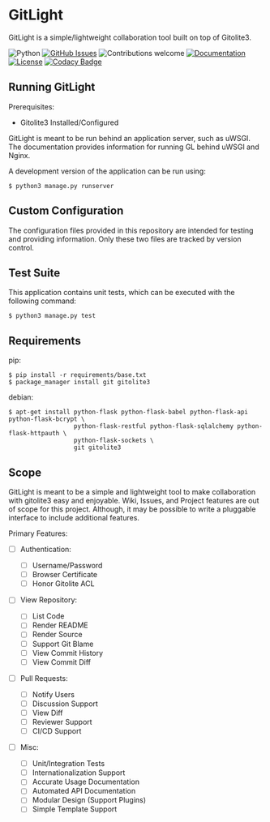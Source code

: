 GitLight
========

GitLight is a simple/lightweight collaboration tool built on top of Gitolite3.

<!--<p align="center"><img src="https://raw.githubusercontent.com/gitlight/gitlight/master/app/static/images/gitlight-logo.png" width="128px"><p>-->

![Python](https://img.shields.io/badge/python-v3.6-blue.svg)
[![GitHub Issues](https://img.shields.io/github/issues/gitlight/gitlight.svg)](https://github.com/gitlight/gitlight/issues)
![Contributions welcome](https://img.shields.io/badge/contributions-welcome-orange.svg)
[![Documentation](https://readthedocs.org/projects/gitlight/badge/?version=latest)](https://docs.gitlight.io)
[![License](https://img.shields.io/badge/license-GPLv3-blue.svg)](https://opensource.org/licenses/gpl-3.0.html)
[![Codacy Badge](https://api.codacy.com/project/badge/Grade/bd45fe586bad43ac833c19abc00f276d)](https://www.codacy.com/app/MTecknology/gitlight?utm_source=github.com&amp;utm_medium=referral&amp;utm_content=gitlight/gitlight&amp;utm_campaign=Badge_Grade)

Running GitLight
----------------

Prerequisites:

-   Gitolite3 Installed/Configured

GitLight is meant to be run behind an application server, such as uWSGI. The
documentation provides information for running GL behind uWSGI and Nginx.

A development version of the application can be run using:

    $ python3 manage.py runserver

Custom Configuration
--------------------

The configuration files provided in this repository are intended for testing and
providing information. Only these two files are tracked by version control.

Test Suite
----------

This application contains unit tests, which can be executed with the following command:

    $ python3 manage.py test

Requirements
------------

pip:

    $ pip install -r requirements/base.txt
    $ package_manager install git gitolite3

debian:

    $ apt-get install python-flask python-flask-babel python-flask-api python-flask-bcrypt \
                      python-flask-restful python-flask-sqlalchemy python-flask-httpauth \
                      python-flask-sockets \
                      git gitolite3

Scope
-----

GitLight is meant to be a simple and lightweight tool to make collaboration with
gitolite3 easy and enjoyable. Wiki, Issues, and Project features are out of scope
for this project. Although, it may be possible to write a pluggable interface to
include additional features.

Primary Features:

-   [ ] Authentication:

    -   [ ] Username/Password
    -   [ ] Browser Certificate
    -   [ ] Honor Gitolite ACL

-   [ ] View Repository:

    -   [ ] List Code
    -   [ ] Render README
    -   [ ] Render Source
    -   [ ] Support Git Blame
    -   [ ] View Commit History
    -   [ ] View Commit Diff

-   [ ] Pull Requests:

    -   [ ] Notify Users
    -   [ ] Discussion Support
    -   [ ] View Diff
    -   [ ] Reviewer Support
    -   [ ] CI/CD Support

-   [ ] Misc:

    -   [ ] Unit/Integration Tests
    -   [ ] Internationalization Support
    -   [ ] Accurate Usage Documentation
    -   [ ] Automated API Documentation
    -   [ ] Modular Design (Support Plugins)
    -   [ ] Simple Template Support
